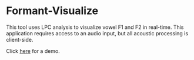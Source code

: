  # Formant-Visualize
 This tool uses LPC analysis to visualize vowel F1 and F2 in real-time. This application requires access to an audio input, but all acoustic processing is client-side.
 
 Click [here](https://iccalloway.info/formants/index.html) for a demo.
